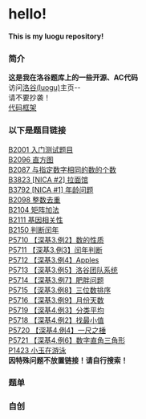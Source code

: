 # hello!
**This is my luogu repository!**  
### 简介
**这是我在洛谷题库上的一些开源、AC代码**  
访问[洛谷(luogu)](https://www.luogu.com.cn/user/1436745)主页--  
请不要抄袭！   
[代码框架](https://github.com/FuHaoEnZicha/-Luogu-/blob/main/%E4%BB%A3%E7%A0%81%E6%A1%86%E6%9E%B6.cpp)  
### 以下是题目链接
[B2001 入门测试题目](https://github.com/FuHaoEnZicha/-Luogu-/tree/main/B2001%20%E5%85%A5%E9%97%A8%E6%B5%8B%E8%AF%95%E9%A2%98%E7%9B%AE)  
[B2096 直方图](https://github.com/FuHaoEnZicha/-Luogu-/tree/main/B2096%20%E7%9B%B4%E6%96%B9%E5%9B%BE)  
[B2087 与指定数字相同的数的个数](https://github.com/FuHaoEnZicha/-Luogu-/tree/main/B2087%20%E4%B8%8E%E6%8C%87%E5%AE%9A%E6%95%B0%E5%AD%97%E7%9B%B8%E5%90%8C%E7%9A%84%E6%95%B0%E7%9A%84%E4%B8%AA%E6%95%B0)  
[B3823 [NICA #2] 拉面馆](https://github.com/FuHaoEnZicha/-Luogu-/tree/main/B3823%20%5BNICA%20%232%5D%20%E6%8B%89%E9%9D%A2%E9%A6%86)  
[B3792 [NICA #1] 年龄问题](https://github.com/FuHaoEnZicha/-Luogu-/tree/main/B3792%20%5BNICA%20%231%5D%20%E5%B9%B4%E9%BE%84%E9%97%AE%E9%A2%98)  
[B2098 整数去重](https://github.com/FuHaoEnZicha/-Luogu-/tree/main/B2098%20%E6%95%B4%E6%95%B0%E5%8E%BB%E9%87%8D)  
[B2104 矩阵加法](https://github.com/FuHaoEnZicha/-Luogu-/tree/main/B2104%20%E7%9F%A9%E9%98%B5%E5%8A%A0%E6%B3%95)  
[B2111 基因相关性](https://github.com/FuHaoEnZicha/-Luogu-/tree/main/B2111%20%E5%9F%BA%E5%9B%A0%E7%9B%B8%E5%85%B3%E6%80%A7)  
[B2150 判断闰年](https://github.com/FuHaoEnZicha/-Luogu-/tree/main/B2150%20%E5%88%A4%E6%96%AD%E9%97%B0%E5%B9%B4)  
[P5710 【深基3.例2】数的性质](https://github.com/FuHaoEnZicha/-Luogu-/tree/main/P5710%20%E3%80%90%E6%B7%B1%E5%9F%BA3.%E4%BE%8B2%E3%80%91%E6%95%B0%E7%9A%84%E6%80%A7%E8%B4%A8)  
[P5711 【深基3.例3】闰年判断](https://github.com/FuHaoEnZicha/-Luogu-/tree/main/P5711%20%E3%80%90%E6%B7%B1%E5%9F%BA3.%E4%BE%8B3%E3%80%91%E9%97%B0%E5%B9%B4%E5%88%A4%E6%96%AD)  
[P5712 【深基3.例4】Apples](https://github.com/FuHaoEnZicha/-Luogu-/tree/main/P5712%20%E3%80%90%E6%B7%B1%E5%9F%BA3.%E4%BE%8B4%E3%80%91Apples)  
[P5713 【深基3.例5】洛谷团队系统](https://github.com/FuHaoEnZicha/-Luogu-/tree/main/P5713%20%E3%80%90%E6%B7%B1%E5%9F%BA3.%E4%BE%8B5%E3%80%91%E6%B4%9B%E8%B0%B7%E5%9B%A2%E9%98%9F%E7%B3%BB%E7%BB%9F)  
[P5714 【深基3.例7】肥胖问题](https://github.com/FuHaoEnZicha/-Luogu-/tree/main/P5714%20%E3%80%90%E6%B7%B1%E5%9F%BA3.%E4%BE%8B7%E3%80%91%E8%82%A5%E8%83%96%E9%97%AE%E9%A2%98)  
[P5715 【深基3.例8】三位数排序](https://github.com/FuHaoEnZicha/-Luogu-/tree/main/P5715%20%E3%80%90%E6%B7%B1%E5%9F%BA3.%E4%BE%8B8%E3%80%91%E4%B8%89%E4%BD%8D%E6%95%B0%E6%8E%92%E5%BA%8F)  
[P5716 【深基3.例9】月份天数](https://github.com/FuHaoEnZicha/-Luogu-/tree/main/P5716%20%E3%80%90%E6%B7%B1%E5%9F%BA3.%E4%BE%8B9%E3%80%91%E6%9C%88%E4%BB%BD%E5%A4%A9%E6%95%B0)  
[P5719 【深基4.例3】分类平均](https://github.com/FuHaoEnZicha/-Luogu-/tree/main/P5719%20%E3%80%90%E6%B7%B1%E5%9F%BA4.%E4%BE%8B3%E3%80%91%E5%88%86%E7%B1%BB%E5%B9%B3%E5%9D%87)  
[P5718 【深基4.例2】找最小值](https://github.com/FuHaoEnZicha/-Luogu-/tree/main/P5718%20%E3%80%90%E6%B7%B1%E5%9F%BA4.%E4%BE%8B2%E3%80%91%E6%89%BE%E6%9C%80%E5%B0%8F%E5%80%BC)  
[P5720 【深基4.例4】一尺之棰](https://github.com/FuHaoEnZicha/-Luogu-/tree/main/P5720%20%E3%80%90%E6%B7%B1%E5%9F%BA4.%E4%BE%8B4%E3%80%91%E4%B8%80%E5%B0%BA%E4%B9%8B%E6%A3%B0)  
[P5721 【深基4.例6】数字直角三角形](https://github.com/FuHaoEnZicha/-Luogu-/tree/main/P5721%20%E3%80%90%E6%B7%B1%E5%9F%BA4.%E4%BE%8B6%E3%80%91%E6%95%B0%E5%AD%97%E7%9B%B4%E8%A7%92%E4%B8%89%E8%A7%92%E5%BD%A2)  
[P1423 小玉在游泳](https://github.com/FuHaoEnZicha/-Luogu-/tree/main/P1423%20%E5%B0%8F%E7%8E%89%E5%9C%A8%E6%B8%B8%E6%B3%B3)  
**因特殊问题不放置链接！请自行搜索！**
### 题单
  
### 自创